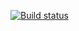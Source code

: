 [![Build status](https://ci.appveyor.com/api/projects/status/jqjw0b2lmfac5ol7?svg=true)](https://ci.appveyor.com/project/Nightfox87/bdd)

